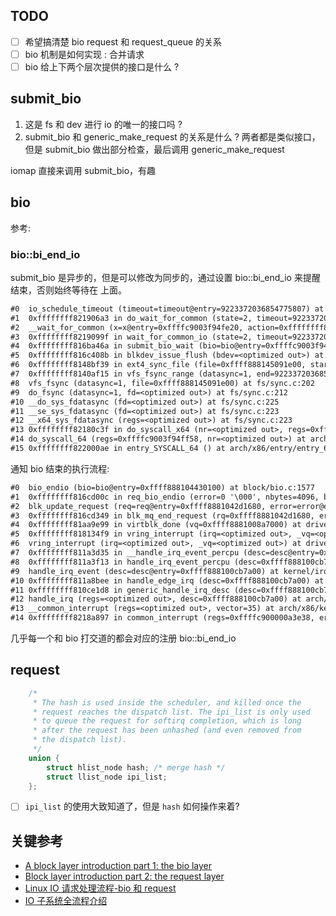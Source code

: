## TODO
- [ ]  希望搞清楚 bio request 和 request_queue 的关系
- [ ] bio 机制是如何实现 : 合并请求
- [ ] bio 给上下两个层次提供的接口是什么 ?

## submit_bio
1. 这是 fs 和 dev 进行 io 的唯一的接口吗 ?
2. submit_bio 和 generic_make_request 的关系是什么 ? 两者都是类似接口，但是 submit_bio 做出部分检查，最后调用 generic_make_request

iomap 直接来调用 submit_bio，有趣

## bio
参考:

### bio::bi_end_io

submit_bio 是异步的，但是可以修改为同步的，通过设置 bio::bi_end_io 来提醒结束，否则始终等待在
上面。
```txt
#0  io_schedule_timeout (timeout=timeout@entry=9223372036854775807) at kernel/sched/core.c:8794
#1  0xffffffff821906a3 in do_wait_for_common (state=2, timeout=9223372036854775807, action=0xffffffff8218ea70 <io_schedule_timeout>, x=0xffffc9003f94fe20) at kernel/sched/build_utility.c:3653
#2  __wait_for_common (x=x@entry=0xffffc9003f94fe20, action=0xffffffff8218ea70 <io_schedule_timeout>, timeout=timeout@entry=9223372036854775807, state=state@entry=2) at kernel/sched/build_utility.c:3674
#3  0xffffffff8219099f in wait_for_common_io (state=2, timeout=9223372036854775807, x=0xffffc9003f94fe20) at kernel/sched/build_utility.c:3691
#4  0xffffffff816ba46a in submit_bio_wait (bio=bio@entry=0xffffc9003f94fe58) at block/bio.c:1388
#5  0xffffffff816c408b in blkdev_issue_flush (bdev=<optimized out>) at block/blk-flush.c:467
#6  0xffffffff8148bf39 in ext4_sync_file (file=0xffff888145091e00, start=<optimized out>, end=<optimized out>, datasync=<optimized out>) at fs/ext4/fsync.c:177
#7  0xffffffff8140af15 in vfs_fsync_range (datasync=1, end=9223372036854775807, start=0, file=0xffff888145091e00) at fs/sync.c:188
#8  vfs_fsync (datasync=1, file=0xffff888145091e00) at fs/sync.c:202
#9  do_fsync (datasync=1, fd=<optimized out>) at fs/sync.c:212
#10 __do_sys_fdatasync (fd=<optimized out>) at fs/sync.c:225
#11 __se_sys_fdatasync (fd=<optimized out>) at fs/sync.c:223
#12 __x64_sys_fdatasync (regs=<optimized out>) at fs/sync.c:223
#13 0xffffffff82180c3f in do_syscall_x64 (nr=<optimized out>, regs=0xffffc9003f94ff58) at arch/x86/entry/common.c:50
#14 do_syscall_64 (regs=0xffffc9003f94ff58, nr=<optimized out>) at arch/x86/entry/common.c:80
#15 0xffffffff822000ae in entry_SYSCALL_64 () at arch/x86/entry/entry_64.S:120
```

通知 bio 结束的执行流程:
```txt
#0  bio_endio (bio=bio@entry=0xffff888104430100) at block/bio.c:1577
#1  0xffffffff816cd00c in req_bio_endio (error=0 '\000', nbytes=4096, bio=0xffff888104430100, rq=0xffff8881042d1680) at block/blk-mq.c:794
#2  blk_update_request (req=req@entry=0xffff8881042d1680, error=error@entry=0 '\000', nr_bytes=4096) at block/blk-mq.c:926
#3  0xffffffff816cd349 in blk_mq_end_request (rq=0xffff8881042d1680, error=0 '\000') at block/blk-mq.c:1053
#4  0xffffffff81aa9e99 in virtblk_done (vq=0xffff8881008a7000) at drivers/block/virtio_blk.c:291
#5  0xffffffff818134f9 in vring_interrupt (irq=<optimized out>, _vq=<optimized out>) at drivers/virtio/virtio_ring.c:2470
#6  vring_interrupt (irq=<optimized out>, _vq=<optimized out>) at drivers/virtio/virtio_ring.c:2445
#7  0xffffffff811a3d35 in __handle_irq_event_percpu (desc=desc@entry=0xffff888100cb7a00) at kernel/irq/handle.c:158
#8  0xffffffff811a3f13 in handle_irq_event_percpu (desc=0xffff888100cb7a00) at kernel/irq/handle.c:193
#9  handle_irq_event (desc=desc@entry=0xffff888100cb7a00) at kernel/irq/handle.c:210
#10 0xffffffff811a8bee in handle_edge_irq (desc=0xffff888100cb7a00) at kernel/irq/chip.c:819
#11 0xffffffff810ce1d8 in generic_handle_irq_desc (desc=0xffff888100cb7a00) at ./include/linux/irqdesc.h:158
#12 handle_irq (regs=<optimized out>, desc=0xffff888100cb7a00) at arch/x86/kernel/irq.c:231
#13 __common_interrupt (regs=<optimized out>, vector=35) at arch/x86/kernel/irq.c:250
#14 0xffffffff8218a897 in common_interrupt (regs=0xffffc900000a3e38, error_code=<optimized out>) at arch/x86/kernel/irq.c:240
```

几乎每一个和 bio 打交道的都会对应的注册 bio::bi_end_io

## request

```c
	/*
	 * The hash is used inside the scheduler, and killed once the
	 * request reaches the dispatch list. The ipi_list is only used
	 * to queue the request for softirq completion, which is long
	 * after the request has been unhashed (and even removed from
	 * the dispatch list).
	 */
	union {
		struct hlist_node hash;	/* merge hash */
		struct llist_node ipi_list;
	};
```
- [ ] `ipi_list` 的使用大致知道了，但是 `hash` 如何操作来着?


## 关键参考

- [A block layer introduction part 1: the bio layer](https://lwn.net/Articles/736534/)
- [Block layer introduction part 2: the request layer](https://lwn.net/Articles/738449/)
- [Linux IO 请求处理流程-bio 和 request](https://zhuanlan.zhihu.com/p/39199521)
- [IO 子系统全流程介绍](https://zhuanlan.zhihu.com/p/545906763)
